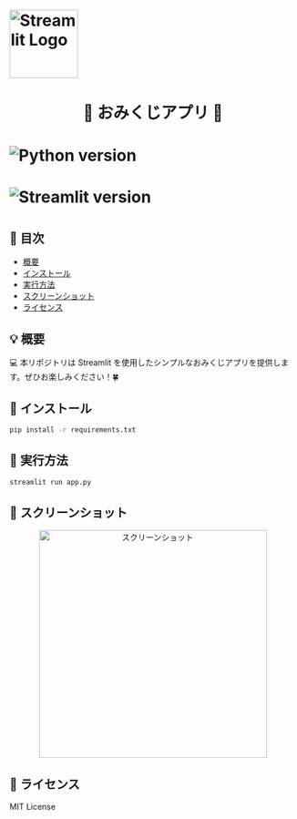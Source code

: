 # <p align="center">
#   <img src="https://streamlit.io/images/brand/streamlit-mark-color.png" alt="Streamlit Logo" width="120"/>
# </p>

# <h1 align="center">🎉 おみくじアプリ 🎊</h1>

# <p align="center">
#   <img src="https://img.shields.io/badge/python-3.8%2B-blue.svg" alt="Python version">
#   <img src="https://img.shields.io/badge/Streamlit-1.0-green.svg" alt="Streamlit version">
# </p>

## 📖 目次
- [概要](#概要)
- [インストール](#インストール)
- [実行方法](#実行方法)
- [スクリーンショット](#スクリーンショット)
- [ライセンス](#ライセンス)

## 💡 概要
💻 本リポジトリは Streamlit を使用したシンプルなおみくじアプリを提供します。ぜひお楽しみください！🍀

## 💾 インストール

```bash
pip install -r requirements.txt
```

## 🚀 実行方法

```bash
streamlit run app.py
```

## 📸 スクリーンショット

<p align="center">
  <img src="assets/screenshot.png" alt="スクリーンショット" width="400">
</p>

## 📄 ライセンス

MIT License